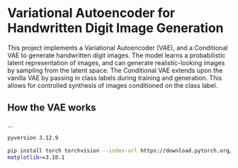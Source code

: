 # Variational Autoencoder for Handwritten Digit Image Generation
This project implements a Variational Autoencoder (VAE), and a Conditional VAE to generate handwritten digit images. The model learns a probabilistic latent representation of images, and can generate realistic-looking images by sampling from the latent space.
The Conditional VAE extends upon the vanilla VAE by passing in class labels during training and generation. This allows for controlled synthesis of images conditioned on the class label.

## How the VAE works
...


```sh
pyversion 3.12.9

pip install torch torchvision --index-url https://download.pytorch.org/whl/cu124
matplotlib==3.10.1
```
